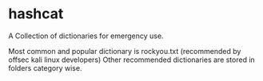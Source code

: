 # hashcat
A Collection of dictionaries for emergency use.

Most common and popular dictionary is rockyou.txt (recommended by offsec kali linux developers)
Other recommended dictionaries are stored in folders category wise.
